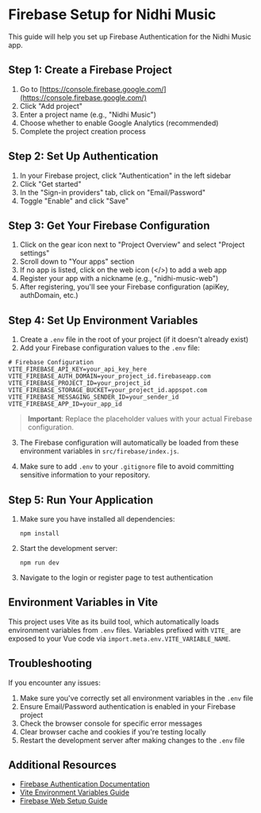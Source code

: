 # Firebase Setup for Nidhi Music

This guide will help you set up Firebase Authentication for the Nidhi Music app.

## Step 1: Create a Firebase Project

1. Go to [https://console.firebase.google.com/](https://console.firebase.google.com/)
2. Click "Add project"
3. Enter a project name (e.g., "Nidhi Music")
4. Choose whether to enable Google Analytics (recommended)
5. Complete the project creation process

## Step 2: Set Up Authentication

1. In your Firebase project, click "Authentication" in the left sidebar
2. Click "Get started"
3. In the "Sign-in providers" tab, click on "Email/Password"
4. Toggle "Enable" and click "Save"

## Step 3: Get Your Firebase Configuration

1. Click on the gear icon next to "Project Overview" and select "Project settings"
2. Scroll down to "Your apps" section
3. If no app is listed, click on the web icon (</>) to add a web app
4. Register your app with a nickname (e.g., "nidhi-music-web")
5. After registering, you'll see your Firebase configuration (apiKey, authDomain, etc.)

## Step 4: Set Up Environment Variables

1. Create a `.env` file in the root of your project (if it doesn't already exist)
2. Add your Firebase configuration values to the `.env` file:

```
# Firebase Configuration
VITE_FIREBASE_API_KEY=your_api_key_here
VITE_FIREBASE_AUTH_DOMAIN=your_project_id.firebaseapp.com
VITE_FIREBASE_PROJECT_ID=your_project_id
VITE_FIREBASE_STORAGE_BUCKET=your_project_id.appspot.com
VITE_FIREBASE_MESSAGING_SENDER_ID=your_sender_id
VITE_FIREBASE_APP_ID=your_app_id
```

> **Important**: Replace the placeholder values with your actual Firebase configuration.

3. The Firebase configuration will automatically be loaded from these environment variables in `src/firebase/index.js`.

4. Make sure to add `.env` to your `.gitignore` file to avoid committing sensitive information to your repository.

## Step 5: Run Your Application

1. Make sure you have installed all dependencies:
   ```
   npm install
   ```

2. Start the development server:
   ```
   npm run dev
   ```

3. Navigate to the login or register page to test authentication

## Environment Variables in Vite

This project uses Vite as its build tool, which automatically loads environment variables from `.env` files. Variables prefixed with `VITE_` are exposed to your Vue code via `import.meta.env.VITE_VARIABLE_NAME`.

## Troubleshooting

If you encounter any issues:

1. Make sure you've correctly set all environment variables in the `.env` file
2. Ensure Email/Password authentication is enabled in your Firebase project
3. Check the browser console for specific error messages
4. Clear browser cache and cookies if you're testing locally
5. Restart the development server after making changes to the `.env` file

## Additional Resources

- [Firebase Authentication Documentation](https://firebase.google.com/docs/auth)
- [Vite Environment Variables Guide](https://vitejs.dev/guide/env-and-mode.html)
- [Firebase Web Setup Guide](https://firebase.google.com/docs/web/setup) 